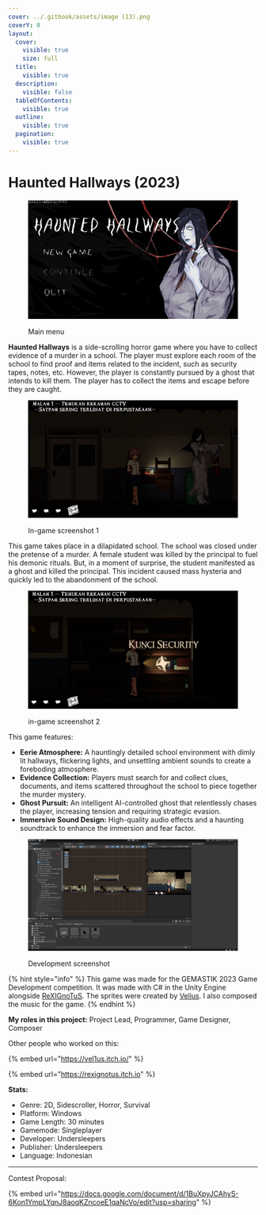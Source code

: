 ```yaml
---
cover: ../.gitbook/assets/image (13).png
coverY: 0
layout:
  cover:
    visible: true
    size: full
  title:
    visible: true
  description:
    visible: false
  tableOfContents:
    visible: true
  outline:
    visible: true
  pagination:
    visible: true
---
```


# Haunted Hallways (2023)

<figure><img src="../.gitbook/assets/image (15).png" alt="" width="563"><figcaption><p>Main menu</p></figcaption></figure>

**Haunted Hallways** is a side-scrolling horror game where you have to collect evidence of a murder in a school. The player must explore each room of the school to find proof and items related to the incident, such as security tapes, notes, etc. However, the player is constantly pursued by a ghost that intends to kill them. The player has to collect the items and escape before they are caught.

<figure><img src="../.gitbook/assets/image (16).png" alt="" width="563"><figcaption><p>In-game screenshot 1</p></figcaption></figure>

This game takes place in a dilapidated school. The school was closed under the pretense of a murder. A female student was killed by the principal to fuel his demonic rituals. But, in a moment of surprise, the student manifested as a ghost and killed the principal. This incident caused mass hysteria and quickly led to the abandonment of the school.

<figure><img src="../.gitbook/assets/image (17).png" alt="" width="563"><figcaption><p>in-game screenshot 2</p></figcaption></figure>

This game features:

* **Eerie Atmosphere:** A hauntingly detailed school environment with dimly lit hallways, flickering lights, and unsettling ambient sounds to create a foreboding atmosphere.
* **Evidence Collection:** Players must search for and collect clues, documents, and items scattered throughout the school to piece together the murder mystery.
* **Ghost Pursuit:** An intelligent AI-controlled ghost that relentlessly chases the player, increasing tension and requiring strategic evasion.
* **Immersive Sound Design:** High-quality audio effects and a haunting soundtrack to enhance the immersion and fear factor.

<figure><img src="../.gitbook/assets/image (18).png" alt="" width="563"><figcaption><p>Development screenshot</p></figcaption></figure>

{% hint style="info" %}
This game was made for the GEMASTIK 2023 Game Development competition. It was made with C# in the Unity Engine alongside [ReXIGnoTuS](https://rexignotus.itch.io/). The sprites were created by [Velius](https://vel1us.itch.io/). I also composed the music for the game.
{% endhint %}

**My roles in this project:** Project Lead, Programmer, Game Designer, Composer

Other people who worked on this:

{% embed url="https://vel1us.itch.io/" %}

{% embed url="https://rexignotus.itch.io" %}



**Stats:**

* Genre: 2D, Sidescroller, Horror, Survival
* Platform: Windows
* Game Length: 30 minutes
* Gamemode: Singleplayer
* Developer: Undersleepers
* Publisher: Undersleepers
* Language: Indonesian

***

Contest Proposal:

{% embed url="https://docs.google.com/document/d/1BuXpyJCAhyS-6Kon1YmpLYqnJ8aoqKZncoeE1qaNcVo/edit?usp=sharing" %}
